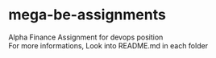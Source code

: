 # mega-be-assignments
Alpha Finance Assignment for devops position  
For more informations, Look into README.md in each folder
